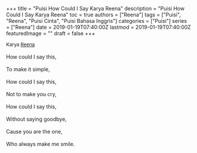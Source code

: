 +++
title = "Puisi How Could I Say Karya Reena"
description = "Puisi How Could I Say Karya Reena"
toc = true
authors = ["Reena"]
tags = ["Puisi", "Reena", "Puisi Cinta", "Puisi Bahasa Inggris"]
categories = ["Puisi"]
series = ["Reena"]
date = 2019-01-19T07:40:00Z
lastmod = 2019-01-19T07:40:00Z
featuredImage = ""
draft = false
+++

<div style="text-align: justify;">
<div style="font-size: small;">Karya <a href="/authors/reena/" target="_blank">Reena</a></div><br />
How could I say this,<br /><br />To make it simple,<br /><br />How could I say this,<br /><br />Not to make you cry,<br /><br />How could I say this,<br /><br />Without saying goodbye,<br /><br />Cause you are the one,<br /><br />Who always make me smile.</div>
